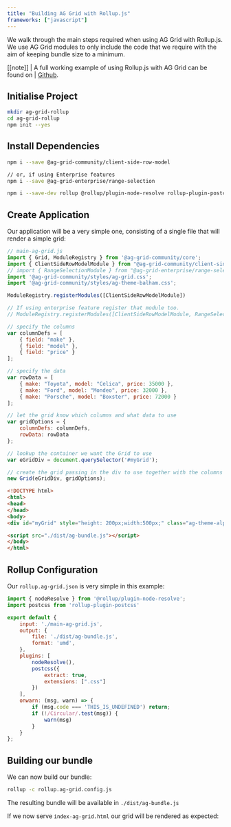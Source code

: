 ```yaml
---
title: "Building AG Grid with Rollup.js"
frameworks: ["javascript"]
---
```


We walk through the main steps required when using AG Grid with Rollup.js. We use AG Grid modules to only include the code that we require with the aim of keeping bundle size to a minimum.

[[note]]
| A full working example of using Rollup.js with AG Grid can be found on
| [Github](https://github.com/seanlandsman/ag-grid-rollup).

## Initialise Project

```bash
mkdir ag-grid-rollup
cd ag-grid-rollup
npm init --yes
```

## Install Dependencies

```bash
npm i --save @ag-grid-community/client-side-row-model

// or, if using Enterprise features
npm i --save @ag-grid-enterprise/range-selection

npm i --save-dev rollup @rollup/plugin-node-resolve rollup-plugin-postcss
```

## Create Application

Our application will be a very simple one, consisting of a single file that will render a simple grid:

```js
// main-ag-grid.js
import { Grid, ModuleRegistry } from '@ag-grid-community/core';
import { ClientSideRowModelModule } from "@ag-grid-community/client-side-row-model";
// import { RangeSelectionModule } from "@ag-grid-enterprise/range-selection";
import '@ag-grid-community/styles/ag-grid.css';
import '@ag-grid-community/styles/ag-theme-balham.css';

ModuleRegistry.registerModules([ClientSideRowModelModule])

// If using enterprise feature register that module too.
// ModuleRegistry.registerModules([ClientSideRowModelModule, RangeSelectionModule])

// specify the columns
var columnDefs = [
    { field: "make" },
    { field: "model" },
    { field: "price" }
];

// specify the data
var rowData = [
    { make: "Toyota", model: "Celica", price: 35000 },
    { make: "Ford", model: "Mondeo", price: 32000 },
    { make: "Porsche", model: "Boxster", price: 72000 }
];

// let the grid know which columns and what data to use
var gridOptions = {
    columnDefs: columnDefs,
    rowData: rowData
};

// lookup the container we want the Grid to use
var eGridDiv = document.querySelector('#myGrid');

// create the grid passing in the div to use together with the columns & data we want to use
new Grid(eGridDiv, gridOptions);
```

```html
<!DOCTYPE html>
<html>
<head>
</head>
<body>
<div id="myGrid" style="height: 200px;width:500px;" class="ag-theme-alpine"></div>

<script src="./dist/ag-bundle.js"></script>
</body>
</html>
```

## Rollup Configuration

Our `rollup.ag-grid.json` is very simple in this example:

```jsx
import { nodeResolve } from '@rollup/plugin-node-resolve';
import postcss from 'rollup-plugin-postcss'

export default {
    input: './main-ag-grid.js',
    output: {
        file: './dist/ag-bundle.js',
        format: 'umd',
    },
    plugins: [
        nodeResolve(),
        postcss({
            extract: true,
            extensions: [".css"]
        })
    ],
    onwarn: (msg, warn) => {
        if (msg.code === 'THIS_IS_UNDEFINED') return;
        if (!/Circular/.test(msg)) {
            warn(msg)
        }
    }
};
```

## Building our bundle

We can now build our bundle:

```bash
rollup -c rollup.ag-grid.config.js
```

The resulting bundle will be available in `./dist/ag-bundle.js`

If we now serve `index-ag-grid.html` our grid will be rendered as expected:

<image-caption src="building-rollup/resources/bundled-grid.png" width="33rem" alt="Bundled Grid" centered="true" constrained="true"></image-caption>
